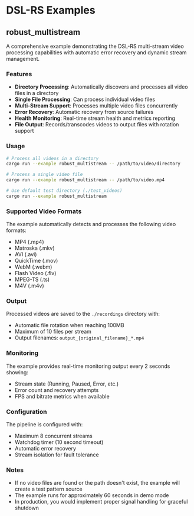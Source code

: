# DSL-RS Examples

## robust_multistream

A comprehensive example demonstrating the DSL-RS multi-stream video processing capabilities with automatic error recovery and dynamic stream management.

### Features

- **Directory Processing**: Automatically discovers and processes all video files in a directory
- **Single File Processing**: Can process individual video files
- **Multi-Stream Support**: Processes multiple video files concurrently
- **Error Recovery**: Automatic recovery from source failures
- **Health Monitoring**: Real-time stream health and metrics reporting
- **File Output**: Records/transcodes videos to output files with rotation support

### Usage

```bash
# Process all videos in a directory
cargo run --example robust_multistream -- /path/to/video/directory

# Process a single video file
cargo run --example robust_multistream -- /path/to/video.mp4

# Use default test directory (./test_videos)
cargo run --example robust_multistream
```

### Supported Video Formats

The example automatically detects and processes the following video formats:
- MP4 (.mp4)
- Matroska (.mkv)
- AVI (.avi)
- QuickTime (.mov)
- WebM (.webm)
- Flash Video (.flv)
- MPEG-TS (.ts)
- M4V (.m4v)

### Output

Processed videos are saved to the `./recordings` directory with:
- Automatic file rotation when reaching 100MB
- Maximum of 10 files per stream
- Output filenames: `output_{original_filename}_*.mp4`

### Monitoring

The example provides real-time monitoring output every 2 seconds showing:
- Stream state (Running, Paused, Error, etc.)
- Error count and recovery attempts
- FPS and bitrate metrics when available

### Configuration

The pipeline is configured with:
- Maximum 8 concurrent streams
- Watchdog timer (10 second timeout)
- Automatic error recovery
- Stream isolation for fault tolerance

### Notes

- If no video files are found or the path doesn't exist, the example will create a test pattern source
- The example runs for approximately 60 seconds in demo mode
- In production, you would implement proper signal handling for graceful shutdown
